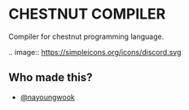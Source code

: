 
CHESTNUT COMPILER
=====================================

Compiler for chestnut programming language.


.. image:: https://simpleicons.org/icons/discord.svg


## Who made this?

- [@nayoungwook](https://www.github.com/nayoungwook)


